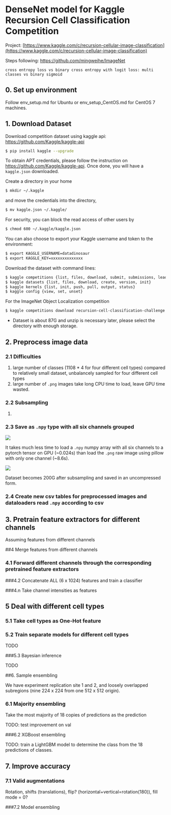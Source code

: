 

# DenseNet model for Kaggle Recursion Cell Classification Competition

Project: [https://www.kaggle.com/c/recursion-cellular-image-classification](https://www.kaggle.com/c/recursion-cellular-image-classification)

Steps following: https://github.com/mingweihe/ImageNet

`cross entropy loss vs binary cross entropy with logit loss: multi classes vs binary sigmoid`

## 0. Set up environment

Follow env_setup.md for Ubuntu or env_setup_CentOS.md for CentOS 7 machines.

## 1. Download Dataset

Download competition dataset using kaggle api: https://github.com/Kaggle/kaggle-api

```bash
$ pip install kaggle --upgrade
```

To obtain APT credentials, please follow the instruction on https://github.com/Kaggle/kaggle-api. Once done, you will have a `kaggle.json` downloaded. 

Create a directory in your home

```bash
$ mkdir ~/.kaggle
```

and move the credentials into the directory,

```bash
$ mv kaggle.json ~/.kaggle/
```

For security, you can block the read access of other users by

```bash
$ chmod 600 ~/.kaggle/kaggle.json
```

You can also choose to export your Kaggle username and token to the environment:

```bash
$ export KAGGLE_USERNAME=datadinosaur
$ export KAGGLE_KEY=xxxxxxxxxxxxxx
```

Download the dataset with command lines:

```bash
$ kaggle competitions {list, files, download, submit, submissions, leaderboard}
$ kaggle datasets {list, files, download, create, version, init}
$ kaggle kernels {list, init, push, pull, output, status}
$ kaggle config {view, set, unset}
```

For the ImageNet Object Localization competition

```bash
$ kaggle competitions download recursion-cell-classification-challenge
```

* Dataset is about 87G and unzip is necessary later, please select the directory with enough storage.

## 2. Preprocess image data

### 2.1 Difficulties

1. large number of classes (1108 * 4 for four different cell types) compared to relatively small dataset, unbalancely sampled for four different cell types
2. large number of `.png` images take long CPU time to load, leave GPU time wasted.

### 2.2 Subsampling

1. 

### 2.3 Save as `.npy` type with all six channels grouped

![](/Users/leyan/Documents/NozomiFans/docs/docs/npyshape.png)

It takes much less time to load a `.npy` numpy array with all six channels to a pytorch tensor on GPU (~0.024s) than load the `.png` raw image using pillow with only one channel (~8.6s).

![](/Users/leyan/Documents/NozomiFans/docs/docs/npytime.png)

Dataset becomes 200G after subsampling and saved in an uncompressed form.

### 2.4 Create new csv tables for preprocessed images and dataloaders read `.npy` according to csv



## 3. Pretrain feature extractors for different channels

Assuming features from different channels

##4 Merge features from different channels

### 4.1 Forward different channels through the corresponding pretrained feature extractors 

###4.2 Concatenate ALL (6 x 1024) features and train a classifier 

###4.n Take channel intensities as features

## 5 Deal with different cell types

### 5.1 Take cell types as One-Hot feature

### 5.2 Train separate models for different cell types

TODO

###5.3 Bayesian inference

TODO

##6. Sample ensembling

We have experiment replication site 1 and 2, and loosely overlapped subregions (nine 224 x 224 from one 512 x 512 origin).

### 6.1 Majority ensembling

Take the most majority of 18 copies of predictions as the prediction

TODO: test improvement on val

###6.2 XGBoost ensembling

TODO: train a LightGBM model to determine the class from the 18 predictions of classes.

## 7. Improve accuracy

### 7.1 Valid augmentations

Rotation, shifts (translations), flip? (horizontal+vertical=rotation(180)), fill mode = 0?

###7.2 Model ensembling

##